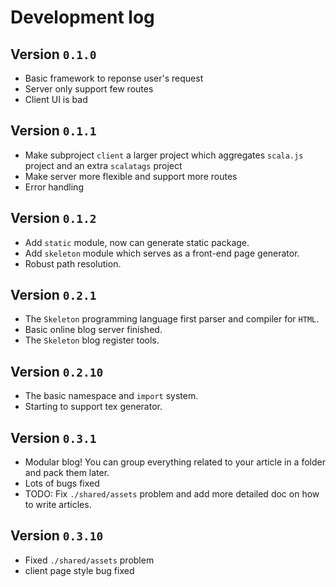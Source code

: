 # Development log

## Version `0.1.0`
- Basic framework to reponse user's request
- Server only support few routes
- Client UI is bad

## Version `0.1.1`
- Make subproject `client` a larger project which 
  aggregates `scala.js` project and an extra `scalatags` project
- Make server more flexible and support more routes
- Error handling

## Version `0.1.2`
- Add `static` module, now can generate static package.
- Add `skeleton` module which serves as a front-end page generator.
- Robust path resolution.

## Version `0.2.1`
- The `Skeleton` programming language first parser and compiler for `HTML`.
- Basic online blog server finished.
- The `Skeleton` blog register tools.

## Version `0.2.10`
- The basic namespace and `import` system.
- Starting to support tex generator.

## Version `0.3.1`
- Modular blog! You can group everything related to your article in a folder and pack them later.
- Lots of bugs fixed
- TODO: Fix `./shared/assets` problem and add more detailed doc on how to write articles.

## Version `0.3.10`
- Fixed `./shared/assets` problem
- client page style bug fixed
